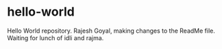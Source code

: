 # hello-world
 Hello World repository.
 Rajesh Goyal, making changes to the ReadMe file. 
 Waiting for lunch of idli and rajma.
